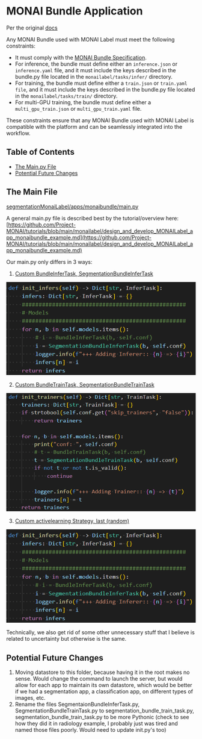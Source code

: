 <!--
Copyright (c) MONAI Consortium
Licensed under the Apache License, Version 2.0 (the "License");
you may not use this file except in compliance with the License.
You may obtain a copy of the License at
    http://www.apache.org/licenses/LICENSE-2.0
Unless required by applicable law or agreed to in writing, software
distributed under the License is distributed on an "AS IS" BASIS,
WITHOUT WARRANTIES OR CONDITIONS OF ANY KIND, either express or implied.
See the License for the specific language governing permissions and
limitations under the License.
-->

# MONAI Bundle Application
Per the original [docs](https://github.com/Project-MONAI/tutorials/blob/main/monailabel/design_and_develop_MONAILabel_app_monaibundle_example.md)

Any MONAI Bundle used with MONAI Label must meet the following constraints:

- It must comply with the [MONAI Bundle Specification](https://docs.monai.io/en/latest/mb_specification.html).
- For inference, the bundle must define either an `inference.json` or `inference.yaml` file, and it must include the keys described in the bundle.py file located in the `monailabel/tasks/infer/` directory.
- For training, the bundle must define either a `train.json` or `train.yaml file`, and it must include the keys described in the bundle.py file located in the `monailabel/tasks/train/` directory.
- For multi-GPU training, the bundle must define either a `multi_gpu_train.json` or `multi_gpu_train.yaml` file.

These constraints ensure that any MONAI Bundle used with MONAI Label is compatible with the platform and can be seamlessly integrated into the workflow.

## Table of Contents
- [The Main.py File](#the-main-file)
- [Potential Future Changes](#potential-future-changes)

## The Main File

[segmentationMonaiLabel/apps/monaibundle/main.py](main.py)

A general main.py file is described best by the tutorial/overview here: [https://github.com/Project-MONAI/tutorials/blob/main/monailabel/design_and_develop_MONAILabel_app_monaibundle_example.md](https://github.com/Project-MONAI/tutorials/blob/main/monailabel/design_and_develop_MONAILabel_app_monaibundle_example.md)

Our main.py only differs in 3 ways:

1. [Custom BundleInferTask, SegmentationBundleInferTask](lib/infers)

![Example Image](../../docs/images/custom_bundle_infer_task.PNG)

2. [Custom BundleTrainTask, SegmentationBundleTrainTask](lib/trainers)

![Example Image](../../docs/images/custom_bundle_train_task.PNG)

3. [Custom activelearning Strategy, last (random)](lib/activelearning)

![Example Image](../../docs/images/custom_bundle_infer_task.PNG)

Technically, we also get rid of some other unnecessary stuff that I believe is related to uncertainty but otherwise is the same.

## Potential Future Changes

1. Moving datastore to this folder, because having it in the root makes no sense. Would change the command to launch the server, but would allow for each app to maintain its own datastore, which would be better if we had a segmentation app, a classification app, on different types of images, etc.
2. Rename the files SegmentaionBundleInferTask.py, SegmentationBundleTrainTask.py to segmentation_bundle_train_task.py, segmentation_bundle_train_task.py to be more Pythonic (check to see how they did it in radiology example, I probably just was tired and named those files poorly. Would need to update init.py's too)
